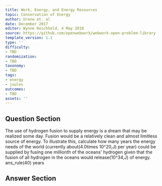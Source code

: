 ```yaml
---
title: Work, Energy, and Energy Resources
topic: Conservation of Energy
author: Urone et. al
date: December 2017
editor: Wynne Reichheld, 4 May 2018
source: https://github.com/openwebwork/webwork-open-problem-library
template_version: 1.1
type: ''
difficulty:
- TBD
randomization:
- TBD
taxonomy:
- TBD
tags:
- energy
- joules
outcomes:
- TBD
assets: ''
---
```


## Question Section 

The use of hydrogen fusion to supply energy is a dream that may be realized some day. Fusion would be a relatively clean and almost limitless source of energy. To illustrate this, calculate how many years the energy needs of the world (currently about(4.0times 10^20,J) per year) could be supplied by fusing one millionth of the oceans' hydrogen given that the fusion of all hydrogen in the oceans would release(10^34,J) of energy.
ans_rule(40) years



## Answer Section

